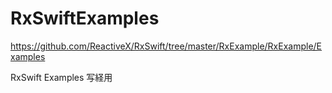# RxSwiftExamples
https://github.com/ReactiveX/RxSwift/tree/master/RxExample/RxExample/Examples

RxSwift Examples 写経用

